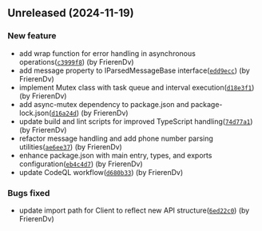 ## Unreleased (2024-11-19)

### New feature

- add wrap function for error handling in asynchronous operations([`c3999f8`](https://github.com/frierendv/frieren/commit/c3999f8ece30b4e46d8c9a20ead8bbc834d0520b)) (by FrierenDv)
- add message property to IParsedMessageBase interface([`edd9ecc`](https://github.com/frierendv/frieren/commit/edd9ecc9685ce2a0416d6516b2b3cf290a6fe46f)) (by FrierenDv)
- implement Mutex class with task queue and interval execution([`d18e3f1`](https://github.com/frierendv/frieren/commit/d18e3f13d30cf04cc795efd70fe51c17993ea707)) (by FrierenDv)
- add async-mutex dependency to package.json and package-lock.json([`d16a24d`](https://github.com/frierendv/frieren/commit/d16a24d49e7d0c399eae88fd417cdfb24b7fb05c)) (by FrierenDv)
- update build and lint scripts for improved TypeScript handling([`74d77a1`](https://github.com/frierendv/frieren/commit/74d77a1cee181fd5889ffcbe95b09b297c13e2e6)) (by FrierenDv)
- refactor message handling and add phone number parsing utilities([`ae6ee37`](https://github.com/frierendv/frieren/commit/ae6ee376ab75e67c058e0ed66b84e17ce8992edb)) (by FrierenDv)
- enhance package.json with main entry, types, and exports configuration([`eb4c4d7`](https://github.com/frierendv/frieren/commit/eb4c4d7ef8a39cb3c01aa8a452489a96c5ed8d61)) (by FrierenDv)
- update CodeQL workflow([`d680b33`](https://github.com/frierendv/frieren/commit/d680b336bd3415579261222da525c0d20bf50023)) (by FrierenDv)

### Bugs fixed

- update import path for Client to reflect new API structure([`6ed22c0`](https://github.com/frierendv/frieren/commit/6ed22c0a1b1ef674ff6a128dacfe448e9e7c75e2)) (by FrierenDv)
